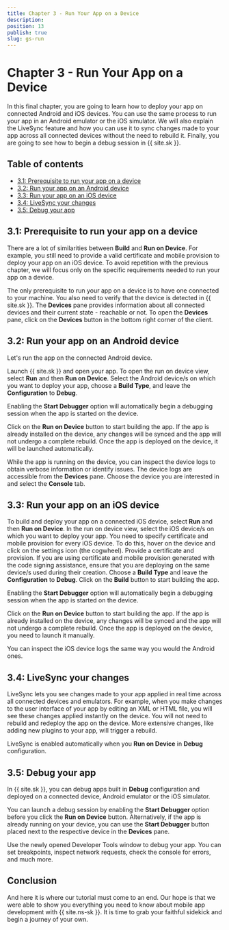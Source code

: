 ```yaml
---
title: Chapter 3 - Run Your App on a Device
description: 
position: 13
publish: true
slug: gs-run
---
```


# Chapter 3 - Run Your App on a Device

In this final chapter, you are going to learn how to deploy your app on connected Android and iOS devices. You can use the same process to run your app in an Android emulator or the iOS simulator. We will also explain the LiveSync feature and how you can use it to sync changes made to your app across all connected devices without the need to rebuild it. Finally, you are going to see how to begin a debug session in {{ site.sk }}.

## Table of contents

* [3.1: Prerequisite to run your app on a device](#31-prerequisite-to-run-your-app-on-a-device)
* [3.2: Run your app on an Android device](#32-run-your-app-on-an-android-device)
* [3.3: Run your app on an iOS device](#33-run-your-app-on-an-ios-device)
* [3.4: LiveSync your changes](#34-livesync-your-changes)
* [3.5: Debug your app](#35-debug-your-app)

## 3.1: Prerequisite to run your app on a device

There are a lot of similarities between **Build** and **Run on Device**. For example, you still need to provide a valid certificate and mobile provision to deploy your app on an iOS device. To avoid repetition with the previous chapter, we will focus only on the specific requirements needed to run your app on a device.

The only prerequisite to run your app on a device is to have one connected to your machine. You also need to verify that the device is detected in {{ site.sk }}. The **Devices** pane provides information about all connected devices and their current state - reachable or not. To open the **Devices** pane, click on the **Devices** button in the bottom right corner of the client.

## 3.2: Run your app on an Android device

Let's run the app on the connected Android device. 

Launch {{ site.sk }} and open your app. To open the run on device view, select **Run** and then **Run on Device**. Select the Android device/s on which you want to deploy your app, choose a **Build Type**, and leave the **Configuration** to **Debug**. 

Enabling the **Start Debugger** option will automatically begin a debugging session when the app is started on the device.

Click on the **Run on Device** button to start building the app. If the app is already installed on the device, any changes will be synced and the app will not undergo a complete rebuild. Once the app is deployed on the device, it will be launched automatically.

While the app is running on the device, you can inspect the device logs to obtain verbose information or identify issues. The device logs are accessible from the **Devices** pane. Choose the device you are interested in and select the **Console** tab.

## 3.3: Run your app on an iOS device

To build and deploy your app on a connected iOS device, select **Run** and then **Run on Device**. In the run on device view, select the iOS device/s on which you want to deploy your app. You need to specify certificate and mobile provision for every iOS device. To do this, hover on the device and click on the settings icon (the cogwheel). Provide a certificate and provision. If you are using certificate and mobile provision generated with the code signing assistance, ensure that you are deploying on the same device/s used during their creation. Choose a **Build Type** and leave the **Configuration** to **Debug**. Click on the **Build** button to start building the app.

Enabling the **Start Debugger** option will automatically begin a debugging session when the app is started on the device.

Click on the **Run on Device** button to start building the app. If the app is already installed on the device, any changes will be synced and the app will not undergo a complete rebuild. Once the app is deployed on the device, you need to launch it manually. 

You can inspect the iOS device logs the same way you would the Android ones.

## 3.4: LiveSync your changes

LiveSync lets you see changes made to your app applied in real time across all connected devices and emulators. For example, when you make changes to the user interface of your app by editing an XML or HTML file, you will see these changes applied instantly on the device. You will not need to rebuild and redeploy the app on the device. More extensive changes, like adding new plugins to your app, will trigger a rebuild.

LiveSync is enabled automatically when you **Run on Device** in **Debug** configuration. 

## 3.5: Debug your app

In {{ site.sk }}, you can debug apps built in **Debug** configuration and deployed on a connected device, Android emulator or the iOS simulator.

You can launch a debug session by enabling the **Start Debugger**  option before you click the **Run on Device** button. Alternatively, if the app is already running on your device, you can use the **Start Debugger** button placed next to the respective device in the **Devices** pane.

Use the newly opened Developer Tools window to debug your app. You can set breakpoints, inspect network requests, check the console for errors, and much more.

## Conclusion

And here it is where our tutorial must come to an end. Our hope is that we were able to show you everything you need to know about mobile app development with {{ site.ns-sk }}. It is time to grab your faithful sidekick and begin a journey of your own.